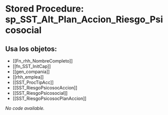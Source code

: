 # Stored Procedure: sp_SST_Alt_Plan_Accion_Riesgo_Psicosocial

## Usa los objetos:
- [[Fn_rhh_NombreCompleto]]
- [[fn_SST_InitCap]]
- [[gen_compania]]
- [[rhh_emplea]]
- [[SST_ProcTipAcc]]
- [[SST_RiesgoPsicosocAccion]]
- [[SST_RiesgoPsicosocial]]
- [[SST_RiesgoPsicosocPlanAccion]]

*No code available.*
